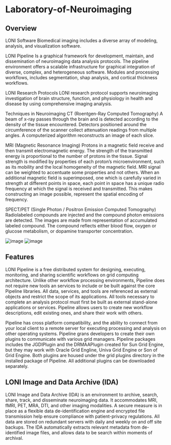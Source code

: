 # Laboratory-of-Neuroimaging

## Overview

LONI Software
Biomedical imaging includes a diverse array of modeling, analysis, and visualization software.

LONI Pipeline
Is a graphical framework for development, maintain, and dissemination of neuroimaging data analysis protocols. The pipeline environment offers a scalable infrastructure for graphical integration of diverse, complex, and heterogeneous software. Modules and processing workflows, includes segmentation, shap analysis, and cortical thickness workflows. 

LONI Research Protocols
LONI research protocol supports neuroimaging investigation of brain structure, function, and physiology in health and disease by using comprehensive imaging analysis. 

Techniques in Neuroimaging
CT (Roentgen-Ray Computed Tomography)
A beam of x-ray passes through the brain and is detected according to the density of the tissue encountered. Detectors positioned around the circumference of the scanner collect attenuation readings from multiple angles. A computerized algorithm reconstructs an image of each slice. 

MRI (Magnetic Resonance Imaging)
Protons in a magnetic field receive and then transmit electromagnetic energy. The strength of the transmitted energy is proportional to the number of protons in the tissue. Signal strength is modified by properties of each proton’s microenvironment, such as its mobility and the local homogeneity of the magnetic field. MRI signal can be weighted to accentuate some properties and not others. When an additional magnetic field is superimposed, one which is carefully varied in strength at different points in space, each point in space has a unique radio frequency at which the signal is received and transmitted. This makes constructing an image possible, represent the spatial encoding of frequency. 

SPECT/PET (Single Photon / Positron Emission Computed Tomography)
Radiolabeled compounds are injected and the compound photon emissions are detected. The images are made from representation of accumulated labeled compound. The compound reflects either blood flow, oxygen or glucose metabolism, or dopamine transporter concentration. 

![image](https://user-images.githubusercontent.com/28030045/53599874-d6a32180-3b6d-11e9-80f7-769812ce031f.png)
![image](https://user-images.githubusercontent.com/28030045/53599907-e3277a00-3b6d-11e9-8eb0-fc1146a362db.png)

## Features
LONI Pipeline is a free distributed system for designing, executing, monitoring, and sharing scientific workflows on grid computing architecture. Unlike other workflow processing environments, Pipeline does not require new tools an services to include or be built against the core Pipeline libraries. All data, services, and tools are referenced as external objects and restrict the scope of its applications. All tools necessary to complete an analysis protocol must first be built as external stand-alone applications or services. Pipeline allows users to create new workflow descriptions, edit existing ones, and share their work with others. 

Pipeline has cross platform compatibility, and the ability to connect from your local client to a remote server for executing processing and analysis on other operating systems. Pipeline grans developers to create their own plugins to communicate with various grid managers. Pipeline packages includes the JGDIPlugin and the DRMAAPlugin created for Sun Grid Engine, but they may work with Oracle Grid Engline, Univa Grid Engine or Son of Grid Engine. Both plugins are housed under the grid plugins directory in the installed package of Pipeline. All additional plugins can be downloaded separately. 

## LONI Image and Data Archive (IDA)
LONI Image and Data Archive (IDA) is an environment to archive, search, share, track, and disseminate neuroimaging data. It accommodates MRI, fMRI, PET, MRA, DTI, and other imaging modalities. A secure measure is in place as a flexible data de-identification engine and encrypted file transmission help ensure compliance with patient-privacy regulations. All data are stored on redundant servers with daily and weekly on and off site backups.  The IDA automatically extracts relevant metadata from de-identified image files, and allows data to be search within moments of archival.
